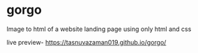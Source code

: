 # gorgo
Image to html of a website landing page using only html and css

live preview- https://tasnuvazaman019.github.io/gorgo/
